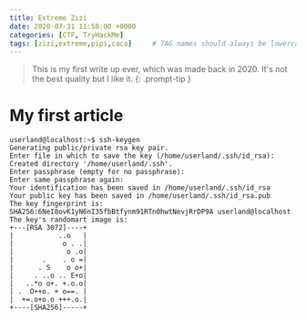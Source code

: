 ```yaml
---
title: Extreme Zizi
date: 2020-07-31 11:58:00 +0000
categories: [CTF, TryHackMe]
tags: [zizi,extreme,pipi,caca]     # TAG names should always be lowercase
---
```


> This is my first write up ever, which was made back in 2020. It's not the best quality but I like it.
{: .prompt-tip }

# My first article
```shell
userland@localhost:~$ ssh-keygen
Generating public/private rsa key pair.
Enter file in which to save the key (/home/userland/.ssh/id_rsa):
Created directory '/home/userland/.ssh'.
Enter passphrase (empty for no passphrase):
Enter same passphrase again:
Your identification has been saved in /home/userland/.ssh/id_rsa
Your public key has been saved in /home/userland/.ssh/id_rsa.pub
The key fingerprint is:
SHA256:6NeI8ovK1yN6nI35fbBtfynm91RTn0hwtNevjRrDP9A userland@localhost
The key's randomart image is:
+---[RSA 3072]----+
|           ..o   |
|            o . .|
|             o .o|
|       .    . o =|
|      . S    o o+|
|     . ..o .. E+o|
|   ..*o o+. +.o.o|
| .  O++o. + o==. |
|  +=.o+o.o +++.o.|
+----[SHA256]-----+
```
